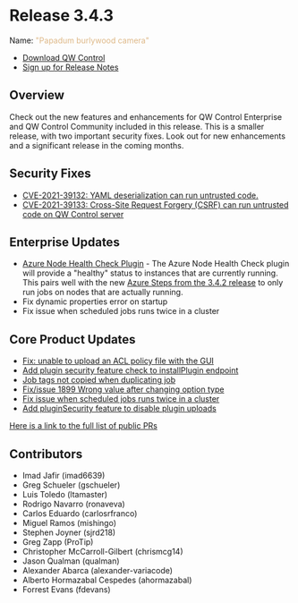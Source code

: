 # Release 3.4.3

Name: <span style="color: burlywood"><span class="glyphicon glyphicon-camera"></span> "Papadum burlywood camera"</span>

- [Download QW Control](https://download.qwcontrol.com/)
- [Sign up for Release Notes](https://www.qwcontrol.com/release-notes-signup)

## Overview

Check out the new features and enhancements for QW Control Enterprise and QW Control Community included in this release. This is a smaller release, with two important security fixes. Look out for new enhancements and a significant release in the coming months.

## Security Fixes

* [CVE-2021-39132: YAML deserialization can run untrusted code.](/history/CVEs/CVE-2021-39132.md)
* [CVE-2021-39133: Cross-Site Request Forgery (CSRF) can run untrusted code on QW Control server](/history/CVEs/CVE-2021-39133.md)


## Enterprise Updates

* [Azure Node Health Check Plugin](/manual/healthcheckplugins/azure-healthcheck.md) - The Azure Node Health Check plugin will provide a "healthy" status to instances that are currently running.  This pairs well with the new [Azure Steps from the 3.4.2 release](/history/3_4_x/version-3.4.2.md) to only run jobs on nodes that are actually running.
* Fix dynamic properties error on startup
* Fix issue when scheduled jobs runs twice in a cluster


## Core Product Updates

* [Fix: unable to upload an ACL policy file with the GUI](https://github.com/qwcontrol/qwcontrol/pull/7220)
* [Add plugin security feature check to installPlugin endpoint](https://github.com/qwcontrol/qwcontrol/pull/7213)
* [Job tags not copied when duplicating job ](https://github.com/qwcontrol/qwcontrol/pull/7205)
* [Fix/issue 1899 Wrong value after changing option type](https://github.com/qwcontrol/qwcontrol/pull/7201)
* [Fix issue when scheduled jobs runs twice in a cluster](https://github.com/qwcontrol/qwcontrol/pull/7192)
* [Add pluginSecurity feature to disable plugin uploads](https://github.com/qwcontrol/qwcontrol/pull/7185)



[Here is a link to the full list of public PRs](https://github.com/qwcontrol/qwcontrol/pulls?q=is%3Apr+milestone%3A3.4.3+is%3Aclosed)

## Contributors

* Imad Jafir (imad6639)
* Greg Schueler (gschueler)
* Luis Toledo (ltamaster)
* Rodrigo Navarro (ronaveva)
* Carlos Eduardo (carlosrfranco)
* Miguel Ramos (mishingo)
* Stephen Joyner (sjrd218)
* Greg Zapp (ProTip)
* Christopher McCarroll-Gilbert (chrismcg14)
* Jason Qualman (qualman)
* Alexander Abarca (alexander-variacode)
* Alberto Hormazabal Cespedes (ahormazabal)
* Forrest Evans (fdevans)
